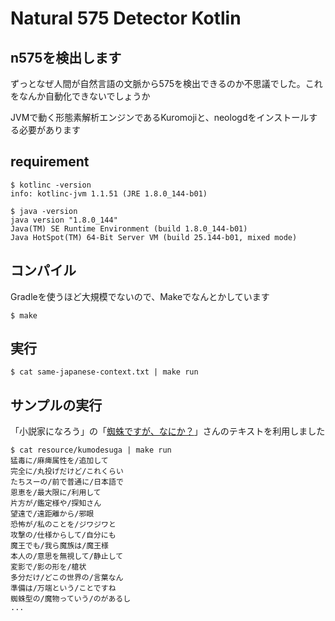 # Natural 575 Detector Kotlin

## n575を検出します
ずっとなぜ人間が自然言語の文脈から575を検出できるのか不思議でした。これをなんか自動化できないでしょうか  

JVMで動く形態素解析エンジンであるKuromojiと、neologdをインストールする必要があります  

## requirement
```console
$ kotlinc -version
info: kotlinc-jvm 1.1.51 (JRE 1.8.0_144-b01)
```

```console
$ java -version
java version "1.8.0_144"
Java(TM) SE Runtime Environment (build 1.8.0_144-b01)
Java HotSpot(TM) 64-Bit Server VM (build 25.144-b01, mixed mode)
```

## コンパイル
Gradleを使うほど大規模でないので、Makeでなんとかしています  
```console
$ make
```

## 実行  
```console
$ cat same-japanese-context.txt | make run
```

## サンプルの実行
「小説家になろう」の「[蜘蛛ですが、なにか？](https://ncode.syosetu.com/n7975cr/)」さんのテキストを利用しました  
```console
$ cat resource/kumodesuga | make run
猛毒に/麻痺属性を/追加して
完全に/丸投げだけど/これくらい
たちスーの/前で普通に/日本語で
恩恵を/最大限に/利用して
片方が/鑑定様や/探知さん
望遠で/遠距離から/邪眼
恐怖が/私のことを/ジワジワと
攻撃の/仕様からして/自分にも
魔王でも/我ら魔族は/魔王様
本人の/意思を無視して/静止して
変影で/影の形を/槍状
多分だけ/どこの世界の/言葉なん
準備は/万端という/ことですね
蜘蛛型の/魔物っていう/のがあるし
...
```
